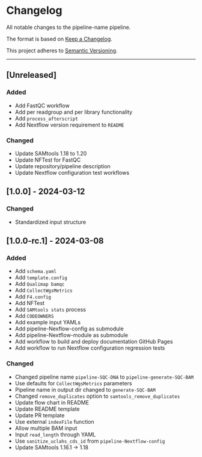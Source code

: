 # Changelog
All notable changes to the pipeline-name pipeline.

The format is based on [Keep a Changelog](https://keepachangelog.com/en/1.0.0/).

This project adheres to [Semantic Versioning](https://semver.org/spec/v2.0.0.html).

---

## [Unreleased]

### Added
- Add FastQC workflow
- Add per readgroup and per library functionality
- Add `process_afterscript`
- Add Nextflow version requirement to `README`

### Changed
- Update SAMtools 1.18 to 1.20
- Update NFTest for FastQC
- Update repository/pipeline description
- Update Nextflow configuration test workflows

## [1.0.0] - 2024-03-12
### Changed
- Standardized input structure

## [1.0.0-rc.1] - 2024-03-08
### Added
- Add `schema.yaml`
- Add `template.config`
- Add `Qualimap bamqc`
- Add `CollectWgsMetrics`
- Add `F4.config`
- Add NFTest
- Add `SAMtools stats` process
- Add `CODEOWNERS`
- Add example input YAMLs
- Add pipeline-Nexflow-config as submodule
- Add pipeline-Nextflow-module as submodule
- Add workflow to build and deploy documentation GitHub Pages
- Add workflow to run Nextflow configuration regression tests

### Changed
- Changed pipeline name `pipeline-SQC-DNA` to `pipeline-generate-SQC-BAM`
- Use defaults for `CollectWgsMetrics` parameters
- Pipeline name in output dir changed to `generate-SQC-BAM`
- Changed `remove_duplicates` option to `samtools_remove_duplicates`
- Update flow chart in README
- Update README template
- Update PR template
- Use external `indexFile` function
- Allow multiple BAM input
- Input `read_length` through YAML
- Use `sanitize_uclahs_cds_id` from `pipeline-Nextflow-config`
- Update SAMtools 1.16.1 -> 1.18
